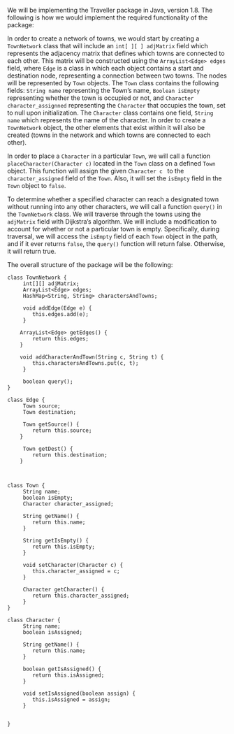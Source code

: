 We will be implementing the Traveller package in Java, version 1.8. The following is how we would implement the required functionality of the package: 

In order to create a network of towns, we would start by creating a `TownNetwork` class that will include an `int[ ][ ] adjMatrix` field which represents the adjacency matrix that defines which towns are connected to each other. This matrix will be constructed using the `ArrayList<Edge> edges` field, where `Edge` is a class in which each object contains a start and destination node, representing a connection between two towns. The nodes will be represented by `Town` objects. The `Town` class contains the following fields: `String name` representing the Town’s name, `Boolean isEmpty` representing whether the town is occupied or not, and `Character character_assignned` representing the `Character` that occupies the town, set to null upon initialization. The `Character` class contains one field, `String name` which represents the name of the character. In order to create a `TownNetwork` object, the other elements that exist within it will also be created (towns in the network and which towns are connected to each other). 

In order to place a `Character` in a particular `Town`, we will call a function `placeCharacter(Character c)` located in the `Town` class on a defined `Town` object. This function will assign the given `Character c ` to the `character_assigned` field of the `Town`. Also, it will set the `isEmpty` field in the `Town` object to `false`.

To determine whether a specified character can reach a designated town without running into any other characters, we will call a function `query()` in the `TownNetwork` class. We will traverse through the towns using the `adjMatrix` field with Dijkstra’s algorithm. We will include a modification to account for whether or not a particular town is empty. Specifically, during traversal, we will access the `isEmpty` field of each `Town` object in the path, and if it ever returns `false`, the `query()` function will return false. Otherwise, it will return true.

The overall structure of the package will be the following:

```
class TownNetwork {
     int[][] adjMatrix;
     ArrayList<Edge> edges;
     HashMap<String, String> charactersAndTowns;

     void addEdge(Edge e) {
        this.edges.add(e);
     }

    ArrayList<Edge> getEdges() {
        return this.edges;
    }

    void addCharacterAndTown(String c, String t) {
        this.charactersAndTowns.put(c, t);
     }
      
     boolean query();
}
 
class Edge {
     Town source;
     Town destination;

     Town getSource() {
        return this.source;
    }

     Town getDest() {
        return this.destination;
    }


 
class Town {
     String name;
     boolean isEmpty;
     Character character_assigned;

     String getName() {
        return this.name;
     }

     String getIsEmpty() {
        return this.isEmpty;
     }
      
     void setCharacter(Character c) {
        this.character_assigned = c;
     }

     Character getCharacter() {
        return this.character_assigned;
     }
}
 
class Character {
     String name;
     boolean isAssigned;
     
     String getName() {
        return this.name;
     }

     boolean getIsAssigned() {
        return this.isAssigned;
     }

     void setIsAssigned(boolean assign) {
        this.isAssigned = assign;
     }

     
}
```

